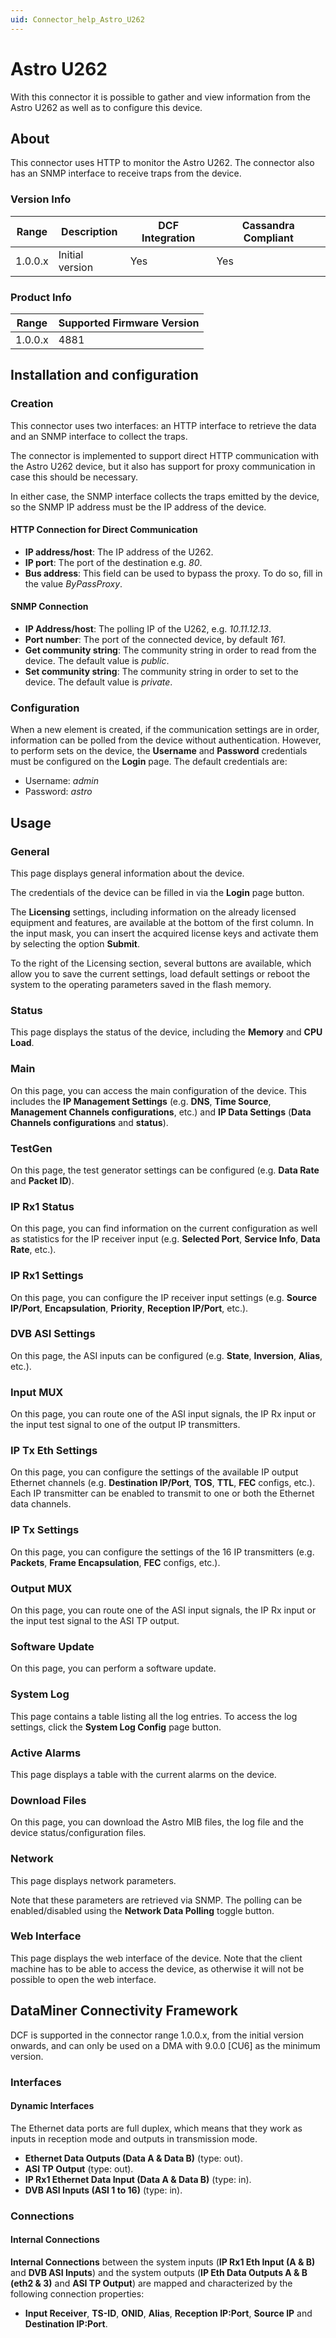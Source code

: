 ```yaml
---
uid: Connector_help_Astro_U262
---
```


# Astro U262

With this connector it is possible to gather and view information from the Astro U262 as well as to configure this device.

## About

This connector uses HTTP to monitor the Astro U262. The connector also has an SNMP interface to receive traps from the device.

### Version Info

| Range | Description | DCF Integration | Cassandra Compliant |
|------------------|-----------------|---------------------|-------------------------|
| 1.0.0.x          | Initial version | Yes                 | Yes                     |

### Product Info

| Range | Supported Firmware Version |
|------------------|-----------------------------|
| 1.0.0.x          | 4881                        |

## Installation and configuration

### Creation

This connector uses two interfaces: an HTTP interface to retrieve the data and an SNMP interface to collect the traps.

The connector is implemented to support direct HTTP communication with the Astro U262 device, but it also has support for proxy communication in case this should be necessary.

In either case, the SNMP interface collects the traps emitted by the device, so the SNMP IP address must be the IP address of the device.

#### HTTP Connection for Direct Communication

- **IP address/host**: The IP address of the U262.
- **IP port**: The port of the destination e.g. *80*.
- **Bus address**: This field can be used to bypass the proxy. To do so, fill in the value *ByPassProxy*.

#### SNMP Connection

- **IP Address/host**: The polling IP of the U262, e.g. *10.11.12.13*.
- **Port number**: The port of the connected device, by default *161*.
- **Get community string**: The community string in order to read from the device. The default value is *public*.
- **Set community string**: The community string in order to set to the device. The default value is *private*.

### Configuration

When a new element is created, if the communication settings are in order, information can be polled from the device without authentication. However, to perform sets on the device, the **Username** and **Password** credentials must be configured on the **Login** page. The default credentials are:

- Username: *admin*
- Password: *astro*

## Usage

### General

This page displays general information about the device.

The credentials of the device can be filled in via the **Login** page button.

The **Licensing** settings, including information on the already licensed equipment and features, are available at the bottom of the first column. In the input mask, you can insert the acquired license keys and activate them by selecting the option **Submit**.

To the right of the Licensing section, several buttons are available, which allow you to save the current settings, load default settings or reboot the system to the operating parameters saved in the flash memory.

### Status

This page displays the status of the device, including the **Memory** and **CPU Load**.

### Main

On this page, you can access the main configuration of the device. This includes the **IP Management Settings** (e.g. **DNS**, **Time Source**, **Management Channels configurations**, etc.) and **IP Data Settings** (**Data Channels configurations** and **status**).

### TestGen

On this page, the test generator settings can be configured (e.g. **Data Rate** and **Packet ID**).

### IP Rx1 Status

On this page, you can find information on the current configuration as well as statistics for the IP receiver input (e.g. **Selected Port**, **Service Info**, **Data Rate**, etc.).

### IP Rx1 Settings

On this page, you can configure the IP receiver input settings (e.g. **Source IP/Port**, **Encapsulation**, **Priority**, **Reception IP/Port**, etc.).

### DVB ASI Settings

On this page, the ASI inputs can be configured (e.g. **State**, **Inversion**, **Alias**, etc.).

### Input MUX

On this page, you can route one of the ASI input signals, the IP Rx input or the input test signal to one of the output IP transmitters.

### IP Tx Eth Settings

On this page, you can configure the settings of the available IP output Ethernet channels (e.g. **Destination IP/Port**, **TOS**, **TTL**, **FEC** configs, etc.). Each IP transmitter can be enabled to transmit to one or both the Ethernet data channels.

### IP Tx Settings

On this page, you can configure the settings of the 16 IP transmitters (e.g. **Packets**, **Frame Encapsulation**, **FEC** configs, etc.).

### Output MUX

On this page, you can route one of the ASI input signals, the IP Rx input or the input test signal to the ASI TP output.

### Software Update

On this page, you can perform a software update.

### System Log

This page contains a table listing all the log entries. To access the log settings, click the **System Log Config** page button.

### Active Alarms

This page displays a table with the current alarms on the device.

### Download Files

On this page, you can download the Astro MIB files, the log file and the device status/configuration files.

### Network

This page displays network parameters.

Note that these parameters are retrieved via SNMP. The polling can be enabled/disabled using the **Network Data Polling** toggle button.

### Web Interface

This page displays the web interface of the device. Note that the client machine has to be able to access the device, as otherwise it will not be possible to open the web interface.

## DataMiner Connectivity Framework

DCF is supported in the connector range 1.0.0.x, from the initial version onwards, and can only be used on a DMA with 9.0.0 \[CU6\] as the minimum version.

### Interfaces

#### Dynamic Interfaces

The Ethernet data ports are full duplex, which means that they work as inputs in reception mode and outputs in transmission mode.

- **Ethernet Data Outputs (Data A & Data B)** (type: out).
- **ASI TP Output** (type: out).
- **IP Rx1 Ethernet Data Input (Data A & Data B)** (type: in).
- **DVB ASI Inputs (ASI 1 to 16)** (type: in).

### Connections

#### Internal Connections

**Internal Connections** between the system inputs (**IP Rx1 Eth Input (A & B)** and **DVB ASI Inputs**) and the system outputs (**IP Eth Data Outputs A & B (eth2 & 3)** and **ASI TP Output**) are mapped and characterized by the following connection properties:

- **Input Receiver**, **TS-ID**, **ONID**, **Alias**, **Reception IP:Port**, **Source IP** and **Destination IP:Port**.
